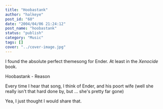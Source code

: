 ```yaml
---
title: "Hoobastank"
author: "halkeye"
post_id: "60"
date: "2004/04/06 21:24:12"
post_name: "hoobastank"
status: "publish"
category: "Music"
tags: []
cover: "../cover-image.jpg"
---
```


I found the absolute perfect themesong for Ender. At least in the _Xenocide_ book.

Hoobastank - Reason

Every time I hear that song, I think of Ender, and his poort wife (well she really isn't that hard done by, but ... she's pretty far gone)

Yea, I just thought I would share that.